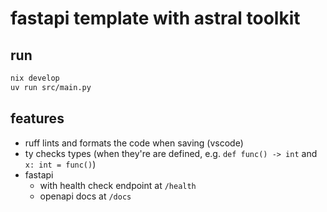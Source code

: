 # fastapi template with astral toolkit

## run
```bash
nix develop
uv run src/main.py
```

## features
- ruff lints and formats the code when saving (vscode)
- ty checks types (when they're are defined, e.g. `def func() -> int` and `x: int = func()`)
- fastapi
    - with health check endpoint at `/health`
    - openapi docs at `/docs`
